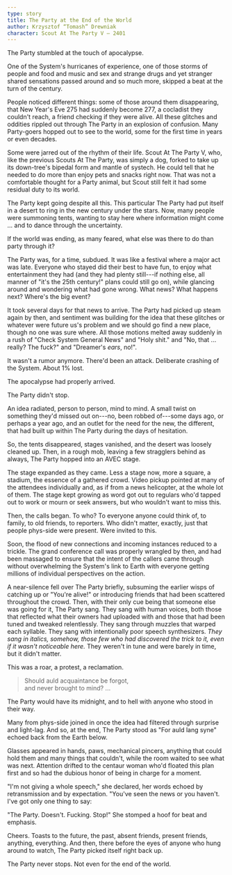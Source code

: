 ```yaml
---
type: story
title: The Party at the End of the World
author: Krzysztof “Tomash” Drewniak
character: Scout At The Party V — 2401
---
```


The Party stumbled at the touch of apocalypse.

One of the System's hurricanes of experience, one of those storms of people and food and music and sex and strange drugs and yet stranger shared sensations passed around and so much more, skipped a beat at the turn of the century.

People noticed different things: some of those around them disappearing, that New Year's Eve 275 had suddenly become 277, a cocladist they couldn't reach, a friend checking if they were alive. All these glitches and oddities rippled out through The Party in an explosion of confusion. Many Party-goers hopped out to see to the world, some for the first time in years or even decades.

Some were jarred out of the rhythm of their life. Scout At The Party Ⅴ, who, like the previous Scouts At The Party, was simply a dog, forked to take up its down-tree's bipedal form and mantle of systech. He could tell that he needed to do more than enjoy pets and snacks right now. That was not a comfortable thought for a Party animal, but Scout still felt it had some residual duty to its world.

The Party kept going despite all this. This particular The Party had put itself in a desert to ring in the new century under the stars. Now, many people were summoning tents, wanting to stay here where information might come ... and to dance through the uncertainty.

If the world was ending, as many feared, what else was there to do than party through it?

The Party was, for a time, subdued. It was like a festival where a major act was late. Everyone who stayed did their best to have fun, to enjoy what entertainment they had (and they had plenty still---if nothing else, all manner of "it's the 25th century!" plans could still go on), while glancing around and wondering what had gone wrong. What news? What happens next? Where's the big event?

It took several days for that news to arrive. The Party had picked up steam again by then, and sentiment was building for the idea that these glitches or whatever were future us's problem and we should go find a new place, though no one was sure where. All those motions melted away suddenly in a rush of "Check System General News" and "Holy shit." and "No, that ... really? The fuck?" and "Dreamer's *ears*, no!".

It wasn't a rumor anymore. There'd been an attack. Deliberate crashing of the System. About 1% lost.

The apocalypse had properly arrived.

The Party didn't stop.

An idea radiated, person to person, mind to mind. A small twist on something they'd missed out on---no, been robbed of---some days ago, or perhaps a year ago, and an outlet for the need for the new, the different, that had built up within The Party during the days of hesitation.

So, the tents disappeared, stages vanished, and the desert was loosely cleaned up. Then, in a rough mob, leaving a few stragglers behind as always, The Party hopped into an AVEC stage.

The stage expanded as they came. Less a stage now, more a square, a stadium, the essence of a gathered crowd. Video pickup pointed at many of the attendees individually and, as if from a news helicopter, at the whole lot of them. The stage kept growing as word got out to regulars who'd tapped out to work or mourn or seek answers, but who wouldn't want to miss this.

Then, the calls began. To who? To everyone anyone could think of, to family, to old friends, to reporters. Who didn't matter, exactly, just that people phys-side were present. Were invited to this.

Soon, the flood of new connections and incoming instances reduced to a trickle. The grand conference call was properly wrangled by then, and had been massaged to ensure that the intent of the callers came through without overwhelming the System's link to Earth with everyone getting millions of individual perspectives on the action.

A near-silence fell over The Party briefly, subsuming the earlier wisps of catching up or "You're alive!" or introducing friends that had been scattered throughout the crowd. Then, with their only cue being that someone else was going for it, The Party sang. They sang with human voices, both those that reflected what their owners had uploaded with and those that had been tuned and tweaked relentlessly. They sang through muzzles that warped each syllable. They sang with intentionally poor speech synthesizers. *They sang in italics, somehow, those few who had discovered the trick to it, even if it wasn't noticeable here.* They weren't in tune and were barely in time, but it didn't matter.

This was a roar, a protest, a reclamation.

> Should auld acquaintance be forgot,\
> and never brought to mind? ...

The Party would have its midnight, and to hell with anyone who stood in their way.

Many from phys-side joined in once the idea had filtered through surprise and light-lag. And so, at the end, The Party stood as "For auld lang syne" echoed back from the Earth below.

Glasses appeared in hands, paws, mechanical pincers, anything that could hold them and many things that couldn't, while the room waited to see what was next. Attention drifted to the centaur woman who'd floated this plan first and so had the dubious honor of being in charge for a moment.

"I'm not giving a whole speech," she declared, her words echoed by retransmission and by expectation. "You've seen the news or you haven't. I've got only one thing to say:

"The Party. Doesn't. Fucking. Stop!" She stomped a hoof for beat and emphasis.

Cheers. Toasts to the future, the past, absent friends, present friends, anything, everything. And then, there before the eyes of anyone who hung around to watch, The Party picked itself right back up.

The Party never stops. Not even for the end of the world.
